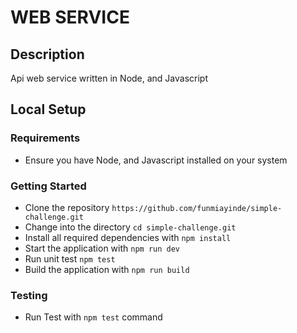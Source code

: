 # WEB SERVICE

## Description
Api web service written in Node, and Javascript

## Local Setup

### Requirements

- Ensure you have Node, and Javascript installed on your system

### Getting Started
- Clone the repository `https://github.com/funmiayinde/simple-challenge.git`
- Change into the directory `cd simple-challenge.git`
- Install all required dependencies with `npm install`
- Start the application with `npm run dev`
- Run unit test `npm test`
- Build the application with `npm run build`

### Testing
- Run Test with `npm test` command
